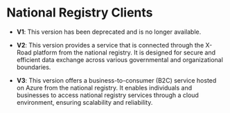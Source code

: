 # National Registry Clients

- **V1**: This version has been deprecated and is no longer available.

- **V2**: This version provides a service that is connected through the X-Road platform from the national registry. It is designed for secure and efficient data exchange across various governmental and organizational boundaries.

- **V3**: This version offers a business-to-consumer (B2C) service hosted on Azure from the national registry. It enables individuals and businesses to access national registry services through a cloud environment, ensuring scalability and reliability.
